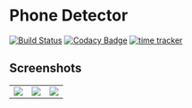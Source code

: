 # Phone Detector

[![Build Status](https://travis-ci.com/kovinevmv/PhoneDetector.svg?branch=master)](https://travis-ci.com/kovinevmv/PhoneDetector)
[![Codacy Badge](https://api.codacy.com/project/badge/Grade/67bfad1bd6a843c5847c16aba9228ccb)](https://app.codacy.com/manual/kovinevmv/PhoneDetector?utm_source=github.com&utm_medium=referral&utm_content=kovinevmv/PhoneDetector&utm_campaign=Badge_Grade_Dashboard)
[![time tracker](https://wakatime.com/badge/github/kovinevmv/PhoneDetector.svg)](https://wakatime.com/badge/github/kovinevmv/PhoneDetector)

## Screenshots

| | | |   
:---:|:---:|:---:
![](play_market_publication/screenshot_1.png) |  ![](play_market_publication/screenshot_2.png) |  ![](play_market_publication/screenshot_3.png)
